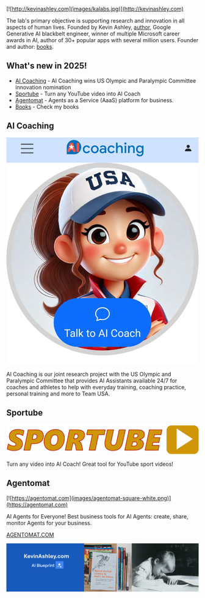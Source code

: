 [![http://kevinashley.com](images/kalabs.jpg)](http://kevinashley.com)


The lab's primary objective is supporting research and innovation in all aspects of human lives. Founded by Kevin Ashley, [author](/books/books.md), Google Generative AI blackbelt engineer, winner of multiple Microsoft career awards in AI, author of 30+ popular apps with several million users. Founder and author: [books](/books/books.md).

## What's new in 2025!

- [AI Coaching](https://aicoaching.us) - AI Coaching wins US Olympic and Paralympic Committee innovation nomination
- [Sportube](https://sportubeai.com) - Turn any YouTube video into AI Coach
- [Agentomat](https://agentomat.com) - Agents as a Service (AaaS) platform for business.
- [Books](http://kevinashley.com/books/books.html) - Check my books

## AI Coaching

[![AI Coaching](images/ai-coaching-thumbnail.jpg)](https://aicoaching.us)

AI Coaching is our joint research project with the US Olympic and Paralympic Committee that provides AI Assistants available 24/7 for coaches and athletes to help with everyday training, coaching practice, personal training and more to Team USA. 

## Sportube

[![Sportube](images/sportube-logo-long.png)](https://SportubeAI.com)

Turn any video into AI Coach! Great tool for YouTube sport videos!

## Agentomat

[![https://agentomat.com](images/agentomat-square-white.png)](https://agentomat.com)

AI Agents for Everyone! Best business tools for AI Agents: create, share, monitor Agents for your business.

[AGENTOMAT.COM](https://agentomat.com)



[![Kevin Ashley](images/kalabs-horizontal.png)](https://www.kevinashley.com)

